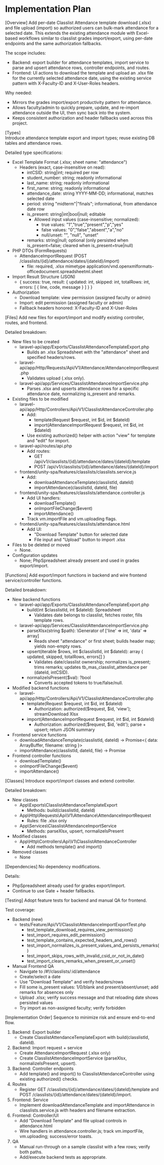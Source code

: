 # Implementation Plan

[Overview]
Add per-date Classlist Attendance template download (.xlsx) and file upload (import) so authorized users can bulk-mark attendance for a selected date. This extends the existing attendance module with Excel-based workflows similar to classlist grades import/export, using per-date endpoints and the same authorization fallbacks.

The scope includes:
- Backend: export builder for attendance templates, import service to parse and upsert attendance rows, controller endpoints, and routes.
- Frontend: UI actions to download the template and upload an .xlsx file for the currently selected attendance date, using the existing service pattern with X-Faculty-ID and X-User-Roles headers.

Why needed:
- Mirrors the grades import/export productivity pattern for attendance.
- Allows faculty/admin to quickly prepare, update, and re-import attendance outside the UI, then sync back into the system.
- Keeps consistent authorization and header fallbacks used across this project.

[Types]  
Introduce attendance template export and import types; reuse existing DB tables and attendance rows.

Detailed type specifications:
- Excel Template Format (.xlsx; sheet name: "attendance")
  - Headers (exact, case-insensitive on read):
    - intCSID: string|int; required per row
    - student_number: string; readonly informational
    - last_name: string; readonly informational
    - first_name: string; readonly informational
    - attendance_date: string YYYY-MM-DD; informational, matches selected date
    - period: string "midterm"|"finals"; informational, from attendance date row
    - is_present: string|int|bool|null; editable
      - Allowed input values (case-insensitive; normalized):
        - true values: "1","true","present","p","yes"
        - false values: "0","false","absent","a","no"
        - null/unset: "", "null", "unset"
    - remarks: string|null; optional (only persisted when is_present=false; cleared when is_present=true|null)
- PHP DTOs (FormRequests)
  - AttendanceImportRequest (POST /classlists/{id}/attendance/dates/{dateId}/import)
    - file: required, .xlsx mimetype application/vnd.openxmlformats-officedocument.spreadsheetml.sheet
- Import Result Structure (JSON)
  - { success: true, result: { updated: int, skipped: int, totalRows: int, errors: [ { line, code, message } ] } }
- Authorization
  - Download template: view permission (assigned faculty or admin)
  - Import: edit permission (assigned faculty or admin)
  - Fallback headers honored: X-Faculty-ID and X-User-Roles

[Files]
Add new files for export/import and modify existing controller, routes, and frontend.

Detailed breakdown:
- New files to be created
  - laravel-api/app/Exports/ClasslistAttendanceTemplateExport.php
    - Builds an .xlsx Spreadsheet with the "attendance" sheet and specified headers/rows.
  - laravel-api/app/Http/Requests/Api/V1/Attendance/AttendanceImportRequest.php
    - Validates upload (.xlsx only).
  - laravel-api/app/Services/ClasslistAttendanceImportService.php
    - Parses .xlsx and upserts attendance rows for a specific attendance date, normalizing is_present and remarks.
- Existing files to be modified
  - laravel-api/app/Http/Controllers/Api/V1/ClasslistAttendanceController.php
    - Add:
      - template(Request $request, int $id, int $dateId)
      - import(AttendanceImportRequest $request, int $id, int $dateId)
    - Use existing authorized() helper with action "view" for template and "edit" for import.
  - laravel-api/routes/api.php
    - Add routes:
      - GET  /api/v1/classlists/{id}/attendance/dates/{dateId}/template
      - POST /api/v1/classlists/{id}/attendance/dates/{dateId}/import
  - frontend/unity-spa/features/classlists/classlists.service.js
    - Add:
      - downloadAttendanceTemplate(classlistId, dateId)
      - importAttendance(classlistId, dateId, file)
  - frontend/unity-spa/features/classlists/attendance.controller.js
    - Add UI handlers:
      - downloadTemplate()
      - onImportFileChange($event)
      - importAttendance()
    - Track vm.importFile and vm.uploading flags.
  - frontend/unity-spa/features/classlists/attendance.html
    - Add UI:
      - "Download Template" button for selected date
      - File input and "Upload" button to import .xlsx
- Files to be deleted or moved
  - None.
- Configuration updates
  - None; PhpSpreadsheet already present and used in grades export/import.

[Functions]
Add export/import functions in backend and wire frontend service/controller functions.

Detailed breakdown:
- New backend functions
  - laravel-api/app/Exports/ClasslistAttendanceTemplateExport.php
    - build(int $classlistId, int $dateId): Spreadsheet
      - Validates date belongs to classlist, fetches roster, fills template rows.
  - laravel-api/app/Services/ClasslistAttendanceImportService.php
    - parseXlsx(string $path): \Generator of ['line' => int, 'data' => array]
      - Reads sheet "attendance" or first sheet; builds header map; yields non-empty rows.
    - upsert(iterable $rows, int $classlistId, int $dateId): array { updated, skipped, totalRows, errors[] }
      - Validates date/classlist ownership; normalizes is_present; trims remarks; updates tb_mas_classlist_attendance per (dateId, intCSID).
    - normalizeIsPresent($val): ?bool
      - Converts accepted tokens to true/false/null.
- Modified backend functions
  - laravel-api/app/Http/Controllers/Api/V1/ClasslistAttendanceController.php
    - template(Request $request, int $id, int $dateId)
      - Authorization: authorized($request, $id, 'view'); streamDownload Xlsx
    - import(AttendanceImportRequest $request, int $id, int $dateId)
      - Authorization: authorized($request, $id, 'edit'); parse + upsert; return JSON summary
- Frontend service functions
  - downloadAttendanceTemplate(classlistId, dateId) -> Promise<{ data: ArrayBuffer, filename: string }>
  - importAttendance(classlistId, dateId, file) -> Promise<ApiResponse>
- Frontend controller functions
  - downloadTemplate()
  - onImportFileChange($event)
  - importAttendance()

[Classes]
Introduce export/import classes and extend controller.

Detailed breakdown:
- New classes
  - App\Exports\ClasslistAttendanceTemplateExport
    - Methods: build(classlistId, dateId)
  - App\Http\Requests\Api\V1\Attendance\AttendanceImportRequest
    - Rules: file .xlsx only
  - App\Services\ClasslistAttendanceImportService
    - Methods: parseXlsx, upsert, normalizeIsPresent
- Modified classes
  - App\Http\Controllers\Api\V1\ClasslistAttendanceController
    - Add methods template() and import()
- Removed classes
  - None

[Dependencies]
No dependency modifications.

Details:
- PhpSpreadsheet already used for grades export/import.
- Continue to use Gate + header fallbacks.

[Testing]
Adopt feature tests for backend and manual QA for frontend.

Test coverage:
- Backend (new)
  - tests/Feature/Api/V1/ClasslistAttendanceImportExportTest.php
    - test_template_download_requires_view_permission()
    - test_import_requires_edit_permission()
    - test_template_contains_expected_headers_and_rows()
    - test_import_normalizes_is_present_values_and_persists_remarks()
    - test_import_skips_rows_with_invalid_csid_or_not_in_date()
    - test_import_clears_remarks_when_present_or_unset()
- Manual Frontend QA
  - Navigate to /#!/classlists/:id/attendance
  - Create/select a date
  - Use "Download Template" and verify headers/rows
  - Fill some is_present values: 1/0/blank and present/absent/unset; add remarks for absences only
  - Upload .xlsx; verify success message and that reloading date shows persisted values
  - Try import as non-assigned faculty; verify forbidden

[Implementation Order]
Sequence to minimize risk and ensure end-to-end flow.

1) Backend: Export builder
   - Create ClasslistAttendanceTemplateExport with build(classlistId, dateId).
2) Backend: Import request + service
   - Create AttendanceImportRequest (.xlsx only)
   - Create ClasslistAttendanceImportService (parseXlsx, normalizeIsPresent, upsert).
3) Backend: Controller endpoints
   - Add template() and import() to ClasslistAttendanceController using existing authorized() checks.
4) Routes
   - Register GET /classlists/{id}/attendance/dates/{dateId}/template and POST /classlists/{id}/attendance/dates/{dateId}/import.
5) Frontend: Service
   - Implement downloadAttendanceTemplate and importAttendance in classlists.service.js with headers and filename extraction.
6) Frontend: Controller/UI
   - Add "Download Template" and file upload controls in attendance.html
   - Wire handlers in attendance.controller.js; track vm.importFile, vm.uploading; success/error toasts.
7) QA
   - Manual run-through on a sample classlist with a few rows; verify both paths.
   - Add/execute backend tests as appropriate.

